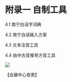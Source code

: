 # 附录一 自制工具

4.1 南宁白话字词典

4.2 南宁白话输入方案

4.3 文本注音工具

4.4 由中古音推导方音工具

<!--
![](https://wx3.sinaimg.cn/large/69144085ly1g8d4vz8vygj20go0m9mzp.jpg)
![](https://s2.ax1x.com/2019/10/29/KgxO39.jpg)
-->

![](https://cdn.jsdelivr.net/gh/leimaau/CDN@latest/data-store/nanningPic/wuizin.jpg)

【会展中心夜景】
